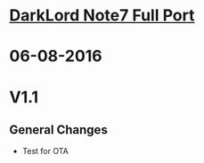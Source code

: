 
# [DarkLord Note7 Full Port](https://samsungvn.com/threads/6-0-1-n900x-snapdragon-darklord-note7-full-port.20311)

# 06-08-2016 
# V1.1
## General Changes
  - Test for OTA
